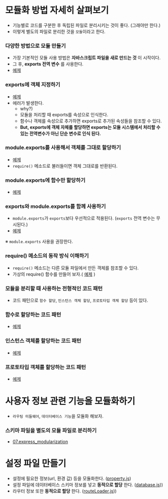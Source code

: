 # 모듈화 방법 자세히 살펴보기

- 기능별로 코드를 구분한 후 독립된 파일로 분리시키는 것이 좋다. (그래야만 한다.)
- 이렇게 별도의 파일로 분리한 것을 `모듈`이라고 한다.

### 다양한 방법으로 모듈 만들기

- 가장 기본적인 모듈 사용 방법은 __자바스크립트 파일을 새로 만드는 것__ 이 시작이다.
- 그 후, __exports 전역 변수__ 를 사용한다.
- [예제](07.example_01.js)

### exports에 객체 지정하기

- [예제](07.example_02.js)
- 에러가 발생한다.
    - why?)
    - 모듈을 처리할 때 exports를 속성으로 인식한다.
    - 함수나 객체를 속성으로 추가하면 exports로 추가된 속성들을 참조할 수 있다.
    - __But, exports에 객체 자체를 할당하면 exports는 모듈 시스템에서 처리할 수 있는 전역변수가 아닌 단순 변수로 인식 된다.__

### module.exports를 사용해서 객체를 그대로 할당하기

- [예제](07.example_03.js)
- `require()` 메소드로 불러들이면 객체 그대로를 반환된다.

### module.exports에 함수만 할당하기

- [예제](07.example_04.js)

### exports와 module.exports를 함께 사용하기

- `module.exports`가 `exports`보다 우선적으로 적용된다. (`exports` 전역 변수는 무시된다.)
- [예제](07.example_05.js)

※ `module.exports` 사용을 권장한다.

### require() 메소드의 동작 방식 이해하기

- `require()` 메소드는 다른 모듈 파일에서 만든 객체를 참조할 수 있다.
- 가상의 require() 함수를 만들어 보자.( [예제](07.example_06.js) )

### 모듈을 분리할 때 사용하는 전형적인 코드 패턴

- 코드 패턴으로 `함수 할당`, `인스턴스 객체 할당`, `프로토타입 객체 할당` 등이 있다.

### 함수로 할당하는 코드 패턴

- [예제](07.example_07.js)

### 인스턴스 객체를 할당하는 코드 패턴

- [예제](07.example_08.js)

### 프로토타입 객체를 할당하는 코드 패턴

- [예제](07.example_09.js)

# 사용자 정보 관련 기능을 모듈화하기

- `라우팅 미들웨어`, `데이터베이스 기능`을 모듈화 해보자.

### 스키마 파일을 별도의 모듈 파일로 분리하기

- [07.express_modularization](07.express_modularization)

# 설정 파일 만들기

- 설정에 필요한 정보(url, 환경 값) 등을 모듈화한다. ([property.js](07.express_modularization/config/property.js))
- 설정 파일에 데이터베이스 스키마 정보를 넣고 __동적으로 할당__ 한다. ([database.js](07.express_modularization/database/database.js)))
- 라우터 정보 또한 __동적으로 할당__ 한다. ([routeLoader.js](07.express_modularization/database/routeLoader.js)))
